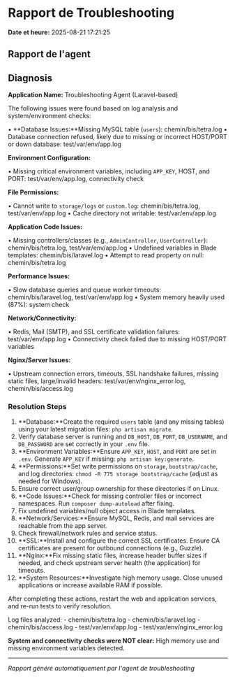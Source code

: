 # Rapport de Troubleshooting

**Date et heure:** 2025-08-21 17:21:25

## Rapport de l'agent

## Diagnosis

**Application Name:** Troubleshooting Agent (Laravel-based)

The following issues were found based on log analysis and system/environment checks:

• **Database Issues:**Missing MySQL table (`users`): chemin/bis/tetra.log
• Database connection refused, likely due to missing or incorrect HOST/PORT or down database: test/var/env/app.log

**Environment Configuration:**

• Missing critical environment variables, including `APP_KEY`, HOST, and PORT: test/var/env/app.log, connectivity check

**File Permissions:**

• Cannot write to `storage/logs` or `custom.log`: chemin/bis/tetra.log, test/var/env/app.log
• Cache directory not writable: test/var/env/app.log

**Application Code Issues:**

• Missing controllers/classes (e.g., `AdminController`, `UserController`): chemin/bis/tetra.log, test/var/env/app.log
• Undefined variables in Blade templates: chemin/bis/laravel.log
• Attempt to read property on null: chemin/bis/tetra.log

**Performance Issues:**

• Slow database queries and queue worker timeouts: chemin/bis/laravel.log, test/var/env/app.log
• System memory heavily used (87%): system check

**Network/Connectivity:**

• Redis, Mail (SMTP), and SSL certificate validation failures: test/var/env/app.log
• Connectivity check failed due to missing HOST/PORT variables

**Nginx/Server Issues:**

• Upstream connection errors, timeouts, SSL handshake failures, missing static files, large/invalid headers: test/var/env/nginx_error.log, chemin/bis/access.log

### Resolution Steps

1. **Database:**Create the required `users` table (and any missing tables) using your latest migration files: `php artisan migrate`.
2. Verify database server is running and `DB_HOST`, `DB_PORT`, `DB_USERNAME`, and `DB_PASSWORD` are set correctly in your `.env` file.
3. **Environment Variables:**Ensure `APP_KEY`, `HOST`, and `PORT` are set in `.env`. Generate `APP_KEY` if missing: `php artisan key:generate`.
4. **Permissions:**Set write permissions on `storage`, `bootstrap/cache`, and log directories: `chmod -R 775 storage bootstrap/cache` (adjust as needed for Windows).
5. Ensure correct user/group ownership for these directories if on Linux.
6. **Code Issues:**Check for missing controller files or incorrect namespaces. Run `composer dump-autoload` after fixing.
7. Fix undefined variables/null object access in Blade templates.
8. **Network/Services:**Ensure MySQL, Redis, and mail services are reachable from the app server.
9. Check firewall/network rules and service status.
10. **SSL:**Install and configure the correct SSL certificates. Ensure CA certificates are present for outbound connections (e.g., Guzzle).
11. **Nginx:**Fix missing static files, increase header buffer sizes if needed, and check upstream server health (the application) for timeouts.
12. **System Resources:**Investigate high memory usage. Close unused applications or increase available RAM if possible.

After completing these actions, restart the web and application services, and re-run tests to verify resolution.

Log files analyzed: - chemin/bis/tetra.log - chemin/bis/laravel.log - chemin/bis/access.log - test/var/env/app.log - test/var/env/nginx_error.log

**System and connectivity checks were NOT clear:** High memory use and missing environment variables detected.

---
*Rapport généré automatiquement par l'agent de troubleshooting*
